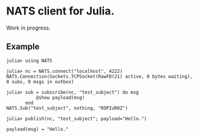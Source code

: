 
# NATS client for Julia.

Work in progress.

## Example

```julia-repl
julia> using NATS

julia> nc = NATS.connect("localhost", 4222)
NATS.Connection(Sockets.TCPSocket(RawFD(21) active, 0 bytes waiting), 0 subs, 0 msgs in outbox)

julia> sub = subscribe(nc, "test_subject") do msg
           @show payload(msg)
       end
NATS.Sub("test_subject", nothing, "ROPIuR0Z")

julia> publish(nc, "test_subject"; payload="Hello.")

payload(msg) = "Hello."
```
